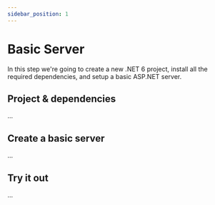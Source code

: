 ```yaml
---
sidebar_position: 1
---
```


# Basic Server

In this step we're going to create a new .NET 6 project, install all the required dependencies,
and setup a basic ASP.NET server.

## Project & dependencies

...

## Create a basic server

...

## Try it out

...
